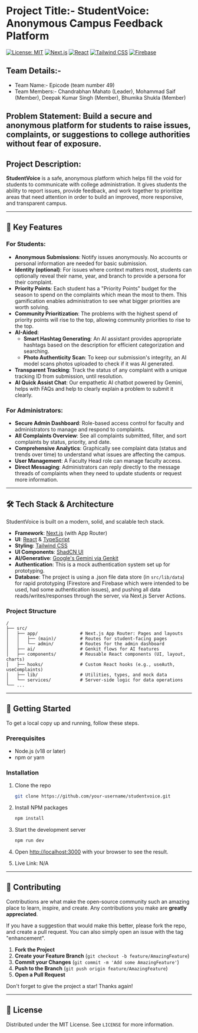 
# Project Title:- StudentVoice: Anonymous Campus Feedback Platform

[![License: MIT](https://img.shields.io/badge/License-MIT-yellow.svg)](https://opensource.org/licenses/MIT)
[![Next.js](https://img.shields.io/badge/Next.js-000000?style=for-the-badge&logo=nextdotjs&logoColor=white)](https://nextjs.org/)
[![React](https://img.shields.io/badge/React-20232A?style=for-the-badge&logo=react&logoColor=61DAFB)](https://reactjs.org/)
[![Tailwind CSS](https://img.shields.io/badge/Tailwind_CSS-38B2AC?style=for-the-badge&logo=tailwind-css&logoColor=white)](https://tailwindcss.com/)
[![Firebase](https://img.shields.io/badge/Firebase-FFCA28?style=for-the-badge&logo=firebase&logoColor=black)](https://firebase.google.com/)

## Team Details:-
- Team Name:- Epicode (team number 49)
- Team Members:- Chandrabhan Mahato (Leader), Mohammad Saif (Member), Deepak Kumar Singh (Member), Bhumika Shukla (Member)

## Problem Statement: Build a secure and anonymous platform for students to raise issues, complaints, or suggestions to college authorities without fear of exposure.

## Project Description:
**StudentVoice** is a safe, anonymous platform which helps fill the void for students to communicate with college administration. It gives students the ability to report issues, provide feedback, and work together to prioritize areas that need attention in order to build an improved, more responsive, and transparent campus.

---

## 🚀 Key Features

### For Students:
- **Anonymous Submissions**: Notify issues anonymously. No accounts or personal information are needed for basic submission.
- **Identity (optional)**: For issues where context matters most, students can optionally reveal their name, year, and branch to provide a persona for their complaint. 
- **Priority Points**: Each student has a "Priority Points" budget for the season to spend on the complaints which mean the most to them. This gamification enables administration to see what bigger priorities are worth solving.
- **Community Prioritization**: The problems with the highest spend of priority points will rise to the top, allowing community priorities to rise to the top.
- **AI-Aided**:
    - **Smart Hashtag Generating**: An AI assistant provides appropriate hashtags based on the description for efficient categorization and searching.
    - **Photo Authenticity Scan**: To keep our submission's integrity, an AI model scans photos uploaded to check if it was AI generated.
- **Transparent Tracking**: Track the status of any complaint with a unique tracking ID from submission, until resolution.
- **AI Quick Assist Chat**: Our empathetic AI chatbot powered by Gemini, helps with FAQs and help to clearly explain a problem to submit it clearly.
  
### For Administrators:
- **Secure Admin Dashboard**: Role-based access control for faculty and administrators to manage and respond to complaints.
- **All Complaints Overview**: See all complaints submitted, filter, and sort complaints by status, priority, and date.
- **Comprehensive Analytics**: Graphically see complaint data (status and trends over time) to understand what issues are affecting the campus.
- **User Management**: A Faculty Head role can manage faculty access.
- **Direct Messaging**: Administrators can reply directly to the message threads of complaints when they need to update students or request more information.

---

## 🛠 Tech Stack & Architecture


StudentVoice is built on a modern, solid, and scalable tech stack.


- **Framework**: [Next.js](https://nextjs.org/) (with App Router)
- **UI**: [React](https://reactjs.org/) & [TypeScript](https://www.typescriptlang.org/)
- **Styling**: [Tailwind CSS](https://tailwindcss.com/)
- **UI Components**: [ShadCN UI](https://ui.shadcn.com/)
- **AI/Generative**: [Google's Gemini via Genkit](https://firebase.google.com/docs/genkit)
- **Authentication**: This is a mock authentication system set up for prototyping.
- **Database**: The project is using a .json file data store (in `src/lib/data`) for rapid prototyping (Firestore and Firebase which were intended to be used, had some authentication issues), and pushing all data reads/writes/responses through the server, via Next.js Server Actions.


### Project Structure
```
/
├── src/
│   ├── app/                # Next.js App Router: Pages and layouts
│   │   ├── (main)/         # Routes for student-facing pages
│   │   └── admin/          # Routes for the admin dashboard
│   ├── ai/                 # Genkit flows for AI features
│   ├── components/         # Reusable React components (UI, layout, charts)
│   ├── hooks/              # Custom React hooks (e.g., useAuth, useComplaints)
│   ├── lib/                # Utilities, types, and mock data
│   └── services/           # Server-side logic for data operations
└── ...
```

---

## 🔧 Getting Started


To get a local copy up and running, follow these steps.


### Prerequisites
- Node.js (v18 or later)
- npm or yarn


### Installation
1. Clone the repo
   ```sh
   git clone https://github.com/your-username/studentvoice.git
   ```
2. Install NPM packages
   ```sh
   npm install
   ```
3. Start the development server 
   ```sh
   npm run dev
   ```
4. Open [http://localhost:3000](http://localhost:3000) with your browser to see the result.

5. Live Link: N/A
---


## 🤝 Contributing


Contributions are what make the open-source community such an amazing place to learn, inspire, and create. Any contributions you make are **greatly appreciated**.


If you have a suggestion that would make this better, please fork the repo, and create a pull request. You can also simply open an issue with the tag "enhancement".


1.  **Fork the Project**
2.  **Create your Feature Branch** (`git checkout -b feature/AmazingFeature`)
3.  **Commit your Changes** (`git commit -m 'Add some AmazingFeature'`)
4.  **Push to the Branch** (`git push origin feature/AmazingFeature`)
5.  **Open a Pull Request**


Don't forget to give the project a star! Thanks again!


---

## 📜 License

Distributed under the MIT License. See `LICENSE` for more information.
